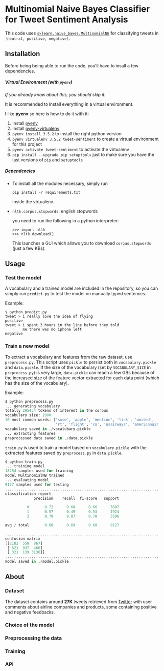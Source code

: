 # Multinomial Naive Bayes Classifier for Tweet Sentiment Analysis

This code uses [`sklearn.naive_bayes.MultinomialNB`](http://scikit-learn.org/stable/modules/generated/sklearn.naive_bayes.MultinomialNB.html)
for classifying tweets in `[neutral, positive, negative]`.

## Installation

Before being being able to run the code, you'll have to insall a few dependencies.

##### Virtual Environment (with `pyenv`)

*If you already know about this, you should skip it.*

It is recommended to install everything in a virtual environment.

I like **pyenv** so here is how to do it with it:

1. Install [pyenv](https://github.com/yyuu/pyenv)
2. Install [pyenv-virtualenv](https://github.com/yyuu/pyenv-virtualenv)
3. `pyenv install 3.5.2` to install the right python version
4. `pyenv virtualenv 3.5.2 tweet-sentiment` to create a virtual environment for this project
5. `pyenv activate tweet-sentiment` to activate the virtualenv
6. `pip install --upgrade pip setuptools` just to make sure you have the last versions of `pip` and `setuptools`

##### Dependencies

- To install all the modules necessary, simply run
  ```
  pip install -r requirements.txt
  ```
  inside the virtualenv.

- `nltk.corpus.stopwords`: english stopwords

  you need to run the following in a python interpreter:
  ```
  >>> import nltk
  >>> nltk.download()
  ```
  This launches a GUI which allows you to download `corpus.stopwords` (just a few KBs).

## Usage

### Test the model

A vocabulary and a trained model are included in the repository, so you can simply run `predict.py` to test the model on manually typed sentences.

Example:

```
$ python predict.py
tweet > i really love the idea of flying
positive
tweet > i spent 3 hours in the line before they told
        me there was no iphone left
negative
```

### Train a new model

To extract a vocabulary and features from the raw dataset, use `preprocess.py`. This script uses `pickle` to persist both in `vocabulary.pickle` and `data.pickle`. If the size of the vocabulary (set by `VOCABULARY_SIZE` in `preprocess.py`) is very large, `data.pickle` can reach a few GBs because of the increased size of the feature vector extracted for each data point (which has the size of the vocabulary).

Example:
```python
$ python preprocess.py 
... generating vocabulary
totally 295434 tokens of interest in the corpus
vocabulary size: 2000
10 most common words: ['sxsw', 'apple', 'mention', 'link', 'united', 
                       'rt', 'flight', 'co', 'usairways', 'americanair']
vocabulary saved in ./vocalubary.pickle
... extracting features
preprocessed data saved in ./data.pickle
```

`train.py` is used to train a model based on `vocabulary.pickle` with the extracted features saved by `preprocess.py` in `data.pickle`.

```python
$ python train.py 
... training model
18254 samples used for training
model MultinomialNB trained
... evaluating model
9127 samples used for testing
......................................................................
classification report
             precision    recall  f1-score   support

          0       0.72      0.60      0.66      3607
          1       0.57      0.49      0.53      1924
          2       0.70      0.87      0.78      3596

avg / total       0.68      0.69      0.68      9127

......................................................................
confusion matrix
[[2182  558  867]
 [ 521  937  466]
 [ 321  139 3136]]
......................................................................
model saved in ./model.pickle
```

## About

### Dataset

The dataset contains around **27K** tweets retrieved from
[Twitter](http://twitter.com) with user comments about airline companies and products, some containing positive and negative feedbacks.

### Choice of the model

### Preprocessing the data

### Training

### API